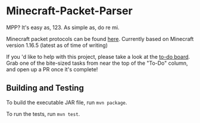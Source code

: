 # Minecraft-Packet-Parser
MPP? It's easy as, 123. As simple as, do re mi.

Minecraft packet protocols can be found [here](https://wiki.vg/Protocol). Currently based on Minecraft version 1.16.5 (latest as of time of writing)

If you 'd like to help with this project, please take a look at the [to-do board](https://github.com/stevengreens10/Minecraft-Packet-Parser/projects/1?fullscreen=true).
Grab one of the bite-sized tasks from near the top of the "To-Do" column, and open up a PR once it's complete!

## Building and Testing
To build the executable JAR file, run `mvn package`.

To run the tests, run `mvn test`.
